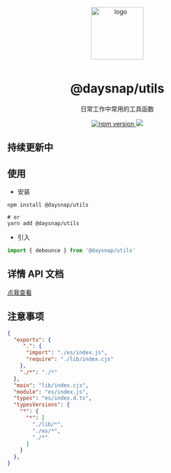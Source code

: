 <p align="center">
  <img alt="logo" src="https://avatars.githubusercontent.com/u/96568061?s=200&v=4" width="120" height="120" style="margin-bottom: 10px;">
</p>

<h1 align="center">@daysnap/utils</h1>

<p align="center">日常工作中常用的工具函数</p>

<p align="center">
  <a href="https://www.npmjs.org/package/@daysnap/utils">
     <img src="https://img.shields.io/npm/v/@daysnap/utils.svg" alt="npm version" />
  </a>
  <a href="https://npmcharts.com/compare/@daysnap/utils">
    <img src="https://img.shields.io/npm/dm/@daysnap/utils.svg">
  </a>
</p>

## 持续更新中

## 使用

- 安装
```shell
npm install @daysnap/utils

# or
yarn add @daysnap/utils
```

- 引入
```js
import { debounce } from '@daysnap/utils'
```

## 详情 API 文档

[点我查看](./docs/modules.md)


## 注意事项

```json
{
  "exports": {
     ".": {
      "import": "./es/index.js",
      "require": "./lib/index.cjs"
    },
    "./*": "./*"
  },
  "main": "lib/index.cjs",
  "module": "es/index.js",
  "types": "es/index.d.ts",
  "typesVersions": {
    "*": {
      "*": [
        "./lib/*",
        "./es/*",
        "./*"
      ]
    }
  },
}
```